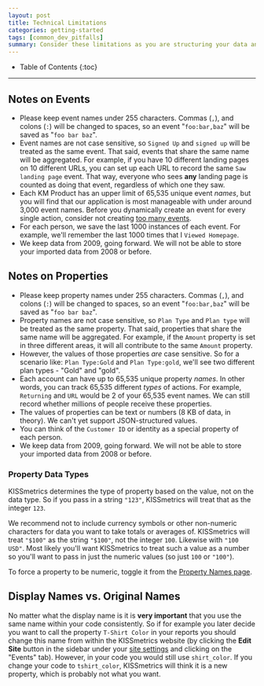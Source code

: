 ```yaml
---
layout: post
title: Technical Limitations
categories: getting-started
tags: [common_dev_pitfalls]
summary: Consider these limitations as you are structuring your data and naming events and properties.
---
```

* Table of Contents
{:toc}
* * *

## Notes on Events

* Please keep event names under 255 characters. Commas (`,`), and colons (`:`) will be changed to spaces, so an event "`foo:bar,baz`" will be saved as "`foo bar baz`".
* Event names are not case sensitive, so `Signed Up` and `signed up` will be treated as the same event. That said, events that share the same name will be aggregated. For example, if you have 10 different landing pages on 10 different URLs, you can set up each URL to record the same `Saw landing page` event. That way, everyone who sees **any** landing page is counted as doing that event, regardless of which one they saw.
* Each KM Product has an upper limit of 65,535 unique event *names*, but you will find that our application is most manageable with under around 3,000 event names. Before you dynamically create an event for every single action, consider not creating [too many events][too-many-events].
* For each person, we save the last 1000 instances of each event. For example, we'll remember the last 1000 times that I `Viewed Homepage`.
* We keep data from 2009, going forward. We will not be able to store your imported data from 2008 or before.

## Notes on Properties

* Please keep property names under 255 characters. Commas (`,`), and colons (`:`) will be changed to spaces, so an event "`foo:bar,baz`" will be saved as "`foo bar baz`".
* Property names are not case sensitive, so `Plan Type` and `Plan type` will be treated as the same property. That said, properties that share the same name will be aggregated. For example, if the `Amount` property is set in three different areas, it will all contribute to the same `Amount` property.
* However, the values of those properties *are* case sensitive. So for a scenario like: `Plan Type:Gold` and `Plan Type:gold`, we'll see two different plan types - "Gold" and "gold".
* Each account can have up to 65,535 unique property *names*. In other words, you can track 65,535 different *types* of actions. For example, `Returning` and `URL` would be 2 of your 65,535 event names. We can still record whether millions of people receive these properties.
* The values of properties can be text or numbers (8 KB of data, in theory). We can't yet support JSON-structured values.
* You can think of the `Customer ID` or identity as a special property of each person.
* We keep data from 2009, going forward. We will not be able to store your imported data from 2008 or before.


### Property Data Types

KISSmetrics determines the type of property based on the value, not on the data type. So if you pass in a string `"123"`, KISSmetrics will treat that as the integer `123`.

We recommend not to include currency symbols or other non-numeric characters for data you want to take totals or averages of. KISSmetrics will treat `"$100"` as the string `"$100"`, not the integer `100`. Likewise with `"100 USD"`. Most likely you'll want KISSmetrics to treat such a value as a number so you'll want to pass in just the numeric values (so just `100` or `"100"`).

To force a property to be numeric, toggle it from the [Property Names page][data-type].



## Display Names vs. Original Names

No matter what the display name is it is **very important** that you use the same name within your code consistently. So if for example you later decide you want to call the property `T-Shirt Color` in your reports you should change this name from within the KISSmetrics website (by clicking the **Edit Site** button in the sidebar under your [site settings][site-settings] and clicking on the "Events" tab). However, in your code you would still use `shirt_color`. If you change your code to `tshirt_color`, KISSmetrics will think it is a new property, which is probably not what you want.

[too-many-events]: /troubleshooting/too-many-event-names
[data-type]: https://app.kissmetrics.com/product.edit
[site-settings]: https://app.kissmetrics.com/settings
